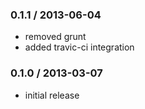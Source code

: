 ### 0.1.1 / 2013-06-04

  * removed grunt
  * added travic-ci integration

### 0.1.0 / 2013-03-07

  * initial release

